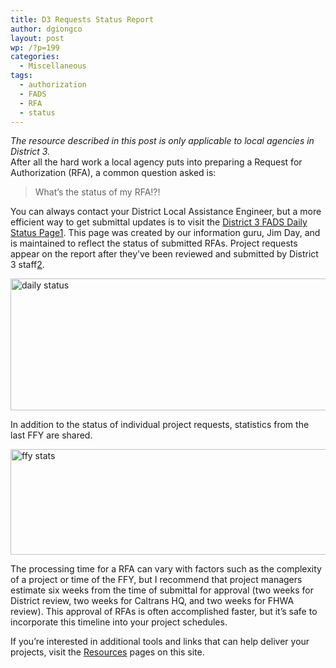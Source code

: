 ```yaml
---
title: D3 Requests Status Report
author: dgiongco
layout: post
wp: /?p=199
categories:
  - Miscellaneous
tags:
  - authorization
  - FADS
  - RFA
  - status
---
```

*The resource described in this post is only applicable to local agencies in District 3.*  
After all the hard work a local agency puts into preparing a Request for Authorization (RFA), a common question asked is:

> What’s the status of my RFA!?!

You can always contact your District Local Assistance Engineer, but a more efficient way to get submittal updates is to visit the [District 3 FADS Daily Status Page][1]<a class="footnote" id="fnref:1" title="see footnote" href="1">[1]</a>. This page was created by our information guru, Jim Day, and is maintained to reflect the status of submitted RFAs. Project requests appear on the report after they’ve been reviewed and submitted by District 3 staff<a class="footnote" id="fnref:2" title="see footnote" href="2">[2]</a>.

[<img height="211" alt="daily status" width="600" class="aligncenter size-full wp-image-1366" src="http://localhost:8888/wp-content/uploads/2013/04/daily-status1.png" /><!--more-->][2]

In addition to the status of individual project requests, statistics from the last FFY are shared.

[<img height="169" alt="ffy stats" width="564" class="aligncenter size-full wp-image-1365" src="http://localhost:8888/wp-content/uploads/2013/04/ffy-stats.png" />][3]

The processing time for a RFA can vary with factors such as the complexity of a project or time of the FFY, but I recommend that project managers estimate six weeks from the time of submittal for approval (two weeks for District review, two weeks for Caltrans HQ, and two weeks for FHWA review). This approval of RFAs is often accomplished faster, but it’s safe to incorporate this timeline into your project schedules.

If you’re interested in additional tools and links that can help deliver your projects, visit the [Resources][4] pages on this site.

[^1]:    Federal Aid Data System (FADS) is the state database in which authorization requests are submitted by Caltrans to FHWA. 
    <a class="reversefootnote" title="return to article" href="1"> ↩</a>

[^2]:    If you don’t see a project you submitted in the report, it’s most likely still under review by District staff. The typical review time of a request at the District is two weeks, but can be streamlined by ensuring that a complete package is submitted. 
    <a class="reversefootnote" title="return to article" href="2"> ↩</a>

 [1]: http://www.dot.ca.gov/dist3/departments/planning/fads_daily_status.htm
 [2]: http://localhost:8888/wp-content/uploads/2013/04/daily-status1.png
 [3]: http://localhost:8888/wp-content/uploads/2013/04/ffy-stats.png
 [4]: http://static.squarespace.com/static/52fa6e86e4b05af368569a33/52fb082fe4b079a3c36743b6/52fb08aee4b079a3c3674a84/1392183470693/#img